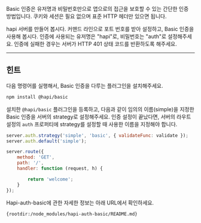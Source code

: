 Basic 인증은 유저명과 비밀번호만으로 앱으로의 접근을 보호할 수 있는 간단한 인증 방법입니다. 쿠키와 세션은 필요 없으며 표준 HTTP 헤더만 있으면 됩니다.

hapi 서버를 만들어 봅시다. 커맨드 라인으로 포트 번호를 받아 설정하고, Basic 인증을 사용해 봅시다. 인증에 사용되는 유저명은 "hapi"로, 비밀번호는 "auth"로 설정해주세요. 인증에 실패한 경우는 서버가 HTTP 401 상태 코드를 반환하도록 해주세요.

--------------------

## 힌트

다음 명령어를 실행해서, Basic 인증을 다루는 플러그인을 설치해주세요.

```sh
npm install @hapi/basic
```

설치한 `@hapi/basic` 플러그인을 등록하고, 다음과 같이 임의의 이름(simple)을 지정한 Basic 인증을 서버의 strategy로 설정해주세요. 인증 설정이 끝났다면, 서버의 라우트 설정의 `auth` 프로퍼티에 strategy를 설정할 때 사용한 이름을 지정해야 합니다.

```js
server.auth.strategy('simple', 'basic', { validateFunc: validate });
server.auth.default('simple');

server.route({
    method: 'GET',
    path: '/',
    handler: function (request, h) {

        return 'welcome';
    }
});
```

Hapi-auth-basic에 관한 자세한 정보는 아래 URL에서 확인하세요.

    {rootdir:/node_modules/hapi-auth-basic/README.md}

